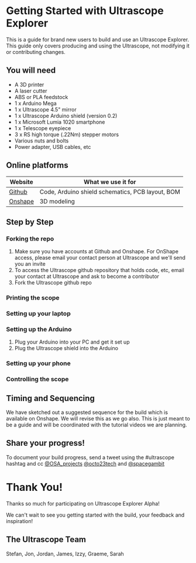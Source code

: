 # Getting Started with Ultrascope Explorer 

This is a guide for brand new users to build and use an Ultrascope Explorer. This guide only covers producing and using the Ultrascope, not modifying it or contributing changes.

## You will need
* A 3D printer
* A laser cutter
* ABS or PLA feedstock
* 1 x Arduino Mega
* 1 x Ultrascope 4.5" mirror
* 1 x Ultrascope Arduino shield (version 0.2)
* 1 x Microsoft Lumia 1020 smartphone
* 1 x Telescope eyepiece
* 3 x RS high torque (.22Nm) stepper motors
* Various nuts and bolts
* Power adapter, USB cables, etc

## Online platforms
|Website|What we use it for|
|-------|------------------|
|[Github](http://www.github.com) | Code, Arduino shield schematics, PCB layout, BOM|
|[Onshape](http://www.onshape.com) | 3D modeling|

## Step by Step
### Forking the repo
1. Make sure you have accounts at Github and Onshape. For OnShape access, please email your contact person at Ultrascope and we'll send you an invite
2. To access the Ultrascope github repository that holds code, etc, email your contact at Ultrascope and ask to become a contributor
3. Fork the Ultrascope github repo

### Printing the scope

### Setting up your laptop

### Setting up the Arduino
1. Plug your Arduino into your PC and get it set up
2. Plug the Ultrascope shield into the Arduino

### Setting up your phone

### Controlling the scope

## Timing and Sequencing
We have sketched out a suggested sequence for the build which is available on Onshape. We will revise this as we go also. This is just meant to be a guide and will be coordinated with the tutorial videos we are planning.

## Share your progress!
To document your build progress, send a tweet using the #ultrascope hashtag and cc [@OSA_projects](http://www.twitter.com/osa_projects) [@octo23tech](http://www.twitter.com/octo23tech) and [@spacegambit](http://www.twitter.com/spacegambit)


# Thank You!
Thanks so much for participating on Ultrascope Explorer Alpha!

We can't wait to see you getting started with the build,
your feedback and inspiration!

## The Ultrascope Team
Stefan, Jon, Jordan, James, Izzy, Graeme, Sarah
